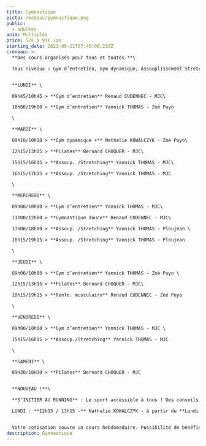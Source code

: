 ```yaml
---
title: Gymnastique
picto: /medias/gymnastique.png
public:
  - adultes
anim: Multiples
price: 57€ à 93€ /an
starting_date: 2023-09-11T07:45:08.238Z
creneau: >-
  **Des cours organisés pour tous et toutes.**\

  Tous niveaux : Gym d’entretien, Gym dynamique, Assouplissement Stretching, Entretien musculaire.


  **LUNDI** \

  09h45/10h45 > **Gym d’entretien** Renaud CUDENNEC - MJC\

  18h00/19h00 > **Gym d’entretien** Yannick THOMAS - Zoé Puyo

  \

  **MARDI** \

  09h10/10h10 > **Gym dynamique +** Nathalie KOWALCZYK - Zoé Puyo\

  12h15/13h15 > **Pilates** Bernard CHOQUER - MJC\

  15h15/16h15 > **Assoup. /Stretching** Yannick THOMAS - MJC\

  16h15/17h15 > **Assoup. /Stretching** Yannick THOMAS - MJC 

  \

  **MERCREDI** \

  09h00/10h00 > **Gym d’entretien** Yannick THOMAS - MJC\

  11h00/12h00 > **Gymnastique douce** Renaud CUDENNEC - MJC\

  17h00/18h00 > **Assoup. /Stretching** Yannick THOMAS - Ploujean \

  18h15/19h15 > **Assoup. /Stretching** Yannick THOMAS - Ploujean 

  \

  **JEUDI** \

  09h00/10h00 > **Gym d’entretien** Yannick THOMAS - Zoé Puyo \

  12h15/13h15 > **Pilates** Bernard CHOQUER - MJC\

  18h15/19h15 > **Renfo. musculaire** Renaud CUDENNEC - Zoé Puyo

  \

  **VENDREDI** \

  09h00/10h00 > **Gym d’entretien** Yannick THOMAS - MJC \

  15h15/16h15 > **Assoup./Stretching** Yannick THOMAS - MJC

  \

  **SAMEDI** \

  09H30/10H30 > **Pilates** Bernard CHOQUER - MJC


  **NOUVEAU !**\

  **S’INITIER AU RUNNING** : Le sport accessible à tous ! Des conseils, des apports techniques et les encouragements d’une coach sportive pour débuter et apprendre à courir. Une activité santé pour les débutants et pour avancer à votre rythme.\

  LUNDI : **12h15 / 13h15 -** Nathalie KOWALCZYK - à partir du **Lundi 18 sept 2023.**


  Votre cotisation couvre un cours hebdomadaire. Possibilité de bénéficier d’un second cours (nombre de places limité) pour 12€ supplémentaires. (renseignements auprès de la MJC)
description: Gymnastique
---
```

